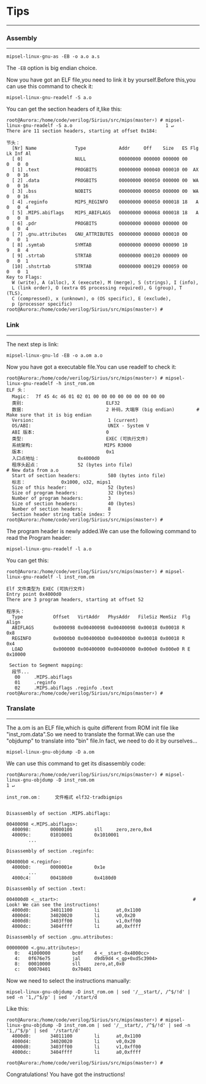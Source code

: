# Tips
---

### Assembly
---
```shell
mipsel-linux-gnu-as -EB -o a.o a.s
```
The `-EB` option is big endian choice.

Now you have got an ELF file,you need to link it by yourself.Before this,you can use this command to check it:

```shell
mipsel-linux-gnu-readelf -S a.o
```

You can get the section headers of it,like this:
```shell
root@Aurora:/home/code/verilog/Sirius/src/mips(master⚡) # mipsel-linux-gnu-readelf -S a.o                                  1 ↵
There are 11 section headers, starting at offset 0x184:

节头：
  [Nr] Name              Type            Addr     Off    Size   ES Flg Lk Inf Al
  [ 0]                   NULL            00000000 000000 000000 00      0   0  0
  [ 1] .text             PROGBITS        00000000 000040 000010 00  AX  0   0 16
  [ 2] .data             PROGBITS        00000000 000050 000000 00  WA  0   0 16
  [ 3] .bss              NOBITS          00000000 000050 000000 00  WA  0   0 16
  [ 4] .reginfo          MIPS_REGINFO    00000000 000050 000018 18   A  0   0  4
  [ 5] .MIPS.abiflags    MIPS_ABIFLAGS   00000000 000068 000018 18   A  0   0  8
  [ 6] .pdr              PROGBITS        00000000 000080 000000 00      0   0  4
  [ 7] .gnu.attributes   GNU_ATTRIBUTES  00000000 000080 000010 00      0   0  1
  [ 8] .symtab           SYMTAB          00000000 000090 000090 10      9   8  4
  [ 9] .strtab           STRTAB          00000000 000120 000009 00      0   0  1
  [10] .shstrtab         STRTAB          00000000 000129 000059 00      0   0  1
Key to Flags:
  W (write), A (alloc), X (execute), M (merge), S (strings), I (info),
  L (link order), O (extra OS processing required), G (group), T (TLS),
  C (compressed), x (unknown), o (OS specific), E (exclude),
  p (processor specific)
root@Aurora:/home/code/verilog/Sirius/src/mips(master⚡) #
```

### Link
---
The next step is link:
```shell
mipsel-linux-gnu-ld -EB -o a.om a.o
```
Now you have got a executable file.You can use readelf to check it:
```shell
root@Aurora:/home/code/verilog/Sirius/src/mips(master⚡) # mipsel-linux-gnu-readelf -h inst_rom.om
ELF 头：
  Magic：  7f 45 4c 46 01 02 01 00 00 00 00 00 00 00 00 00
  类别:                              ELF32
  数据:                              2 补码，大端序 (big endian)        # Make sure that it is big endian
  Version:                           1 (current)
  OS/ABI:                            UNIX - System V
  ABI 版本:                          0
  类型:                              EXEC (可执行文件)
  系统架构:                          MIPS R3000
  版本:                              0x1
  入口点地址：              0x4000d0
  程序头起点：              52 (bytes into file)                        # New data from a.o
  Start of section headers:          580 (bytes into file)
  标志：             0x1000, o32, mips1
  Size of this header:               52 (bytes)
  Size of program headers:           32 (bytes)
  Number of program headers:         3
  Size of section headers:           40 (bytes)
  Number of section headers:         8
  Section header string table index: 7
root@Aurora:/home/code/verilog/Sirius/src/mips(master⚡) #
```
The program header is newly added.We can use the following command to read the Program header:

```shell
mipsel-linux-gnu-readelf -l a.o
```

You can get this:

```shell
root@Aurora:/home/code/verilog/Sirius/src/mips(master⚡) # mipsel-linux-gnu-readelf -l inst_rom.om

Elf 文件类型为 EXEC (可执行文件)
Entry point 0x4000d0
There are 3 program headers, starting at offset 52

程序头：
  Type           Offset   VirtAddr   PhysAddr   FileSiz MemSiz  Flg Align
  ABIFLAGS       0x000098 0x00400098 0x00400098 0x00018 0x00018 R   0x8
  REGINFO        0x0000b0 0x004000b0 0x004000b0 0x00018 0x00018 R   0x4
  LOAD           0x000000 0x00400000 0x00400000 0x000e0 0x000e0 R E 0x10000

 Section to Segment mapping:
  段节...
   00     .MIPS.abiflags
   01     .reginfo
   02     .MIPS.abiflags .reginfo .text
root@Aurora:/home/code/verilog/Sirius/src/mips(master⚡) #
```

### Translate 
---
The a.om is an ELF file,which is quite different from ROM init file like "inst_rom.data".So we need to translate the format.We can use the "objdump" to translate into "bin" file.In fact, we need to do it by ourselves...

```shell
mipsel-linux-gnu-objdump -D a.om
```
We can use this command to get its disassembly code:
```shell
root@Aurora:/home/code/verilog/Sirius/src/mips(master⚡) # mipsel-linux-gnu-objdump -D inst_rom.om                                                                      1 ↵

inst_rom.om：     文件格式 elf32-tradbigmips


Disassembly of section .MIPS.abiflags:

00400098 <.MIPS.abiflags>:
  400098:       00000100        sll     zero,zero,0x4
  40009c:       01010001        0x1010001
        ...

Disassembly of section .reginfo:

004000b0 <.reginfo>:
  4000b0:       0000001e        0x1e
        ...
  4000c4:       004180d0        0x4180d0

Disassembly of section .text:

004000d0 <__start>:                                                 # Look! We can see the instructions!
  4000d0:       34011100        li      at,0x1100
  4000d4:       34020020        li      v0,0x20
  4000d8:       3403ff00        li      v1,0xff00
  4000dc:       3404ffff        li      a0,0xffff

Disassembly of section .gnu.attributes:

00000000 <.gnu.attributes>:
   0:   41000000        bc0f    4 <__start-0x4000cc>
   4:   0f676e75        jal     d9db9d4 <_gp+0xd5c3904>
   8:   00010000        sll     zero,at,0x0
   c:   00070401        0x70401
```

Now we need to select the instructions manually:

```shell
mipsel-linux-gnu-objdump -D inst_rom.om | sed '/__start/, /^$/!d' | sed -n '1,/^$/p' | sed  '/start/d
```

Like this:
```shell
root@Aurora:/home/code/verilog/Sirius/src/mips(master⚡) # mipsel-linux-gnu-objdump -D inst_rom.om | sed '/__start/, /^$/!d' | sed -n '1,/^$/p' | sed  '/start/d'
  4000d0:       34011100        li      at,0x1100
  4000d4:       34020020        li      v0,0x20
  4000d8:       3403ff00        li      v1,0xff00
  4000dc:       3404ffff        li      a0,0xffff

root@Aurora:/home/code/verilog/Sirius/src/mips(master⚡) #
```

Congratulations! You have got the instructions!



